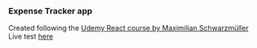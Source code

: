 ### Expense Tracker app

Created following the 
[Udemy React course by Maximilian Schwarzmüller](https://www.udemy.com/course/react-the-complete-guide-incl-redux/)
Live test [here](https://lucassansberro-expense-tracker.netlify.app/)
